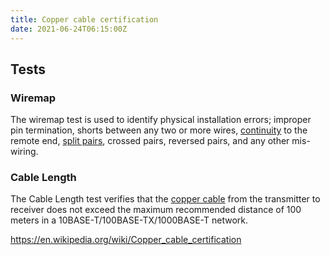 ```yaml
---
title: Copper cable certification
date: 2021-06-24T06:15:00Z
---
```


## Tests

### Wiremap

The wiremap test is used to identify physical installation errors; improper pin
termination, shorts between any two or more wires,
[continuity](20210624062522-continuity-test.md) to the remote end,
[split pairs](20210624061742-split-pairs.md), crossed pairs, reversed
pairs, and any other mis-wiring. 

### Cable Length

The Cable Length test verifies that the 
[copper cable](20210624063807-copper-conductor.md) from the transmitter
to receiver does not exceed the maximum recommended distance of 100 meters in a
10BASE-T/100BASE-TX/1000BASE-T network.

https://en.wikipedia.org/wiki/Copper_cable_certification
